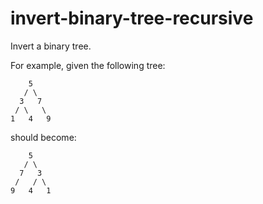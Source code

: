 # invert-binary-tree-recursive

Invert a binary tree.

For example, given the following tree:

```
    5
   / \
  3   7
 / \   \
1   4   9
```

should become:

```
    5
   / \
  7   3 
 /   / \
9   4   1
```
